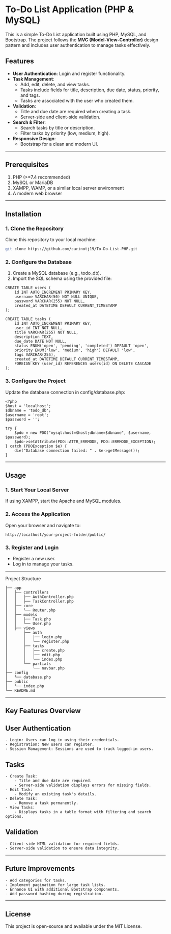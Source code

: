 # To-Do List Application (PHP & MySQL)

This is a simple To-Do List application built using PHP, MySQL, and Bootstrap. The project follows the **MVC (Model-View-Controller)** design pattern and includes user authentication to manage tasks effectively.

## Features

- **User Authentication**: Login and register functionality.
- **Task Management**:
  - Add, edit, delete, and view tasks.
  - Tasks include fields for title, description, due date, status, priority, and tags.
  - Tasks are associated with the user who created them.
- **Validation**:
  - Title and due date are required when creating a task.
  - Server-side and client-side validation.
- **Search & Filter**:
  - Search tasks by title or description.
  - Filter tasks by priority (low, medium, high).
- **Responsive Design**:
  - Bootstrap for a clean and modern UI.

---

## Prerequisites

1. PHP (>=7.4 recommended)
2. MySQL or MariaDB
3. XAMPP, WAMP, or a similar local server environment
4. A modern web browser

---

## Installation

### 1. Clone the Repository
Clone this repository to your local machine:
```bash
git clone https://github.com/carinotj19/To-Do-List-PHP.git
```

### 2. Configure the Database

1. Create a MySQL database (e.g., todo_db).
2. Import the SQL schema using the provided file:

```
CREATE TABLE users (
    id INT AUTO_INCREMENT PRIMARY KEY,
    username VARCHAR(50) NOT NULL UNIQUE,
    password VARCHAR(255) NOT NULL,
    created_at DATETIME DEFAULT CURRENT_TIMESTAMP
);

CREATE TABLE tasks (
    id INT AUTO_INCREMENT PRIMARY KEY,
    user_id INT NOT NULL,
    title VARCHAR(255) NOT NULL,
    description TEXT,
    due_date DATE NOT NULL,
    status ENUM('open', 'pending', 'completed') DEFAULT 'open',
    priority ENUM('low', 'medium', 'high') DEFAULT 'low',
    tags VARCHAR(255),
    created_at DATETIME DEFAULT CURRENT_TIMESTAMP,
    FOREIGN KEY (user_id) REFERENCES users(id) ON DELETE CASCADE
);
```

### 3. Configure the Project
Update the database connection in config/database.php:
```
<?php
$host = 'localhost';
$dbname = 'todo_db';
$username = 'root';
$password = '';

try {
    $pdo = new PDO("mysql:host=$host;dbname=$dbname", $username, $password);
    $pdo->setAttribute(PDO::ATTR_ERRMODE, PDO::ERRMODE_EXCEPTION);
} catch (PDOException $e) {
    die("Database connection failed: " . $e->getMessage());
}
```

---

## Usage

### 1. Start Your Local Server
If using XAMPP, start the Apache and MySQL modules.

### 2. Access the Application
Open your browser and navigate to:
```
http://localhost/your-project-folder/public/

```

### 3. Register and Login
- Register a new user.
- Log in to manage your tasks.

---

Project Structure

```
├── app
│   ├── controllers
│   │   ├── AuthController.php
│   │   ├── TaskController.php
│   ├── core
│   │   └── Router.php
│   ├── models
│   │   ├── Task.php
│   │   └── User.php
│   ├── views
│       ├── auth
│       │   ├── login.php
│       │   └── register.php
│       ├── tasks
│       │   ├── create.php
│       │   ├── edit.php
│       │   └── index.php
│       └── partials
│           └── navbar.php
├── config
│   └── database.php
├── public
│   └── index.php
└── README.md
```

---

## Key Features Overview

## User Authentication
    - Login: Users can log in using their credentials.
    - Registration: New users can register.
    - Session Management: Sessions are used to track logged-in users.
## Tasks
    - Create Task:
        - Title and due date are required.
        - Server-side validation displays errors for missing fields.
    - Edit Task:
        - Modify an existing task's details.
    - Delete Task:
        - Remove a task permanently.
    - View Tasks:
        - Displays tasks in a table format with filtering and search options.
## Validation
    - Client-side HTML validation for required fields.
    - Server-side validation to ensure data integrity.

---

## Future Improvements
    - Add categories for tasks.
    - Implement pagination for large task lists.
    - Enhance UI with additional Bootstrap components.
    - Add password hashing during registration.

--- 

## License

This project is open-source and available under the MIT License.